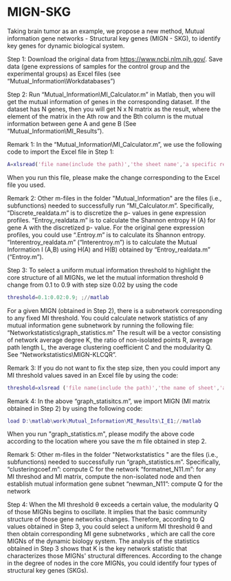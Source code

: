 # MIGN-SKG

Taking brain tumor as an example, we propose a new method, Mutual information gene networks - Structural key genes (MIGN - SKG), to identify key genes for dynamic biological system. 

Step 1: Download the original data from https://www.ncbi.nlm.nih.gov/. Save data (gene expressions of samples for the control group and the experimental groups) as Excel files (see “Mutual_Information\Workdatabases”)

Step 2: Run “Mutual_lnformation\MI_Calculator.m” in Matlab, then you will get the mutual information of genes in the corresponding dataset. If the dataset has N genes, then you will get N x N matrix as the result, where the element of the matrix in the Ath row and the Bth column is the mutual information between gene A and gene B (See “Mutual_Information\MI_Results”). 

Remark 1: In the “Mutual_lnformation\MI_Calculator.m”, we use the following code to import the Excel file in Step 1:
```matlab
A=xlsread('file name(include the path)','the sheet name','a specific rectangular region (range) in Excel to save the p-values of all genes');//matlab
```
When you run this file, please make the change corresponding to the Excel file you used.

Remark 2: Other m-files in the folder "Mutual_lnformation" are the files (i.e., subfunctions) needed to successfully run “MI_Calculator.m”. Specifically, 
	“Discrete_realdata.m” is to discretize the p- values in gene expression profiles. 
	“Entroy_realdata.m” is to calculate the Shannon entropy H (A) for gene A with the discretized p- value. For the original gene expression profiles, you could use “.Entroy.m” is to calculate its Shannon entropy.
	“Interentroy_realdata.m” (“Interentroy.m”) is to calculate the Mutual Information I (A,B) using H(A) and H(B) obtained by “Entroy_realdata.m” (“Entroy.m”). 

Step 3: To select a uniform mutual information threshold to highlight the core structure of all MIGNs, we let the mutual information threshold θ change from 0.1 to 0.9 with step size 0.02 by using the code 
```matlab
threshold=0.1:0.02:0.9; ;//matlab
```
For a given MIGN (obtained in Step 2), there is a subnetwork corresponding to any fixed MI threshold. You could calculate network statistics of any mutual information gene subnetwork by running the following file: 
“Networkstatistics\graph_statistics.m”
The result will be a vector consisting of network average degree K, the ratio of non-isolated points R, average path length L, the average clustering coefficient C and the modularity Q. See “Networkstatistics\MIGN-KLCQR”.

Remark 3: If you do not want to fix the step size, then you could import any MI threshold values saved in an Excel file by using the code:

```matlab
threshold=xlsread ('file name(include the path)','the name of sheet','a specific rectangular region (range) in Excel to save MI thresholds');//matlab
```
Remark 4: In the above “graph_statisitcs.m”, we import MIGN (MI matrix obtained in Step 2) by using the following code:
```matlab
load D:\matlab\work\Mutual_Information\MI_Results\I_E1;//matlab
```
When you run "graph_statistics.m", please modify the above code according to the location where you save the m file obtained in step 2.

Remark 5: Other m-files in the folder "Networkstatistics "  are the files (i.e., subfunctions) needed to successfully run “graph_statistics.m”. Specifically, 
	 “clusteringcoef.m”: compute C for the network
	“formatnet_N11.m”: for any MI threshod and MI matrix, compute the non-isolated node and then establish mutual information gene subnet
	“newman_N11”: compute Q for the network

Step 4: When the MI threshold θ exceeds a certain value, the modularity Q of those MIGNs begins to oscillate. It implies that the basic community structure of those gene networks changes. Therefore, according to Q values obtained in Step 3, you could select a uniform MI threshold θ and then obtain corresponding MI gene subnetworks , which are call the core MIGNs of the dynamic biology system. 
The analysis of the statistics obtained in Step 3 shows that K is the key network statistic that characterizes those MIGNs' structural differences. According to the change in the degree of nodes in the core MIGNs, you could identify four types of structural key genes (SKGs).
